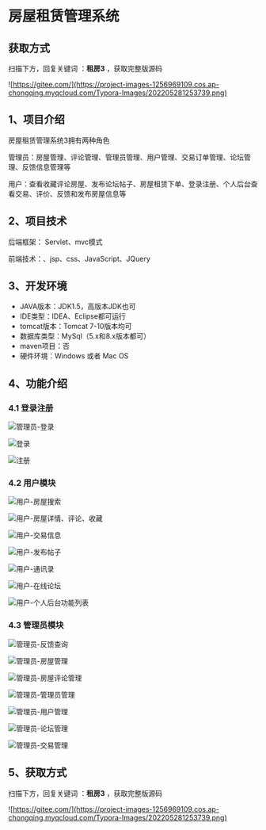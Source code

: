 # 房屋租赁管理系统

## 获取方式

扫描下方，回复关键词  ：**租房3** ，获取完整版源码

![https://gitee.com/](https://project-images-1256969109.cos.ap-chongqing.myqcloud.com/Typora-Images/202205281253739.png)

## 1、项目介绍

房屋租赁管理系统3拥有两种角色

管理员：房屋管理、评论管理、管理员管理、用户管理、交易订单管理、论坛管理、反馈信息管理等

用户：查看收藏评论房屋、发布论坛帖子、房屋租赁下单、登录注册、个人后台查看交易、评价、反馈和发布房屋信息等


## 2、项目技术

后端框架： Servlet、mvc模式

前端技术：、jsp、css、JavaScript、JQuery

## 3、开发环境

- JAVA版本：JDK1.5，高版本JDK也可
- IDE类型：IDEA、Eclipse都可运行
- tomcat版本：Tomcat 7-10版本均可
- 数据库类型：MySql（5.x和8.x版本都可） 
- maven项目：否
- 硬件环境：Windows 或者 Mac OS


## 4、功能介绍

### 4.1 登录注册

![管理员-登录](https://project-images-1256969109.cos.ap-chongqing.myqcloud.com/Typora-Images/202208051314578.jpg)

![登录](https://project-images-1256969109.cos.ap-chongqing.myqcloud.com/Typora-Images/202208051314382.jpg)

![注册](https://project-images-1256969109.cos.ap-chongqing.myqcloud.com/Typora-Images/202208051314326.jpg)

### 4.2 用户模块

![用户-房屋搜索](https://project-images-1256969109.cos.ap-chongqing.myqcloud.com/Typora-Images/202208051314043.jpg)

![用户-房屋详情、评论、收藏](https://project-images-1256969109.cos.ap-chongqing.myqcloud.com/Typora-Images/202208051314857.jpg)

![用户-交易信息](https://project-images-1256969109.cos.ap-chongqing.myqcloud.com/Typora-Images/202208051315511.jpg)

![用户-发布帖子](https://project-images-1256969109.cos.ap-chongqing.myqcloud.com/Typora-Images/202208051314402.jpg)

![用户-通讯录](https://project-images-1256969109.cos.ap-chongqing.myqcloud.com/Typora-Images/202208051315544.jpg)

![用户-在线论坛](https://project-images-1256969109.cos.ap-chongqing.myqcloud.com/Typora-Images/202208051315556.jpg)

![用户-个人后台功能列表](https://project-images-1256969109.cos.ap-chongqing.myqcloud.com/Typora-Images/202208051315203.jpg)

### 4.3 管理员模块

![管理员-反馈查询](https://project-images-1256969109.cos.ap-chongqing.myqcloud.com/Typora-Images/202208051315379.jpg)

![管理员-房屋管理](https://project-images-1256969109.cos.ap-chongqing.myqcloud.com/Typora-Images/202208051315786.jpg)

![管理员-房屋评论管理](https://project-images-1256969109.cos.ap-chongqing.myqcloud.com/Typora-Images/202208051315268.jpg)

![管理员-管理员管理](https://project-images-1256969109.cos.ap-chongqing.myqcloud.com/Typora-Images/202208051315556.jpg)

![管理员-用户管理](https://project-images-1256969109.cos.ap-chongqing.myqcloud.com/Typora-Images/202208051316061.jpg)

![管理员-论坛管理](https://project-images-1256969109.cos.ap-chongqing.myqcloud.com/Typora-Images/202208051316575.jpg)

![管理员-交易管理](https://project-images-1256969109.cos.ap-chongqing.myqcloud.com/Typora-Images/202208051316490.jpg)

## 5、获取方式

扫描下方，回复关键词  ：**租房3** ，获取完整版源码



![https://gitee.com/](https://project-images-1256969109.cos.ap-chongqing.myqcloud.com/Typora-Images/202205281253739.png)

